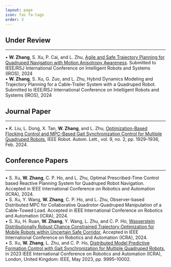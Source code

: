 ```yaml
---
layout: page
icon: fas fa-tags
order: 3
---
```


## Under Review
---
• **W. Zhang**, S. Xu, P. Cai, and L. Zhu, [Agile and Safe Trajectory Planning for Quadruped Navigation with Motion Anisotropy Awareness](https://arxiv.org/abs/2403.10101). Submitted to IEEE/RSJ International Conference on Intelligent Robots and Systems (IROS), 2024    
• **W. Zhang**, S. Xu, G. Zuo, and L. Zhu, Hybrid Dynamics Modeling and Trajectory Planning for a Cable-Trailer System with a Quadruped Robot. Submitted to IEEE/RSJ International Conference on Intelligent Robots and Systems (IROS), 2024  

## Journal Paper
---
• K. Liu, L. Dong, X. Tan, **W. Zhang**, and L. Zhu, [Optimization-Based Flocking Control and MPC-Based Gait Synchronization Control for Multiple Quadruped Robots](https://ieeexplore.ieee.org/document/10381783), IEEE Robot. Autom. Lett., vol. 9, no. 2, pp. 1929–1936, Feb. 2024.

## Conference Papers
---
• S. Xu, **W. Zhang**, C. P. Ho, and L. Zhu, Optimal Prescribed-Time Control based Reactive Planning System for Quadruped Robot Navigation. Accepted in IEEE International Conference on Robotics and Automation (ICRA), 2024.  
• S. Xu, Y. Wang, **W. Zhang**, C. P. Ho, and L. Zhu, Observer-based Distributed MPC for Collaborative Quadrotor-Quadruped Manipulation of a Cable-Towed Load. Accepted in IEEE International Conference on Robotics and Automation (ICRA), 2024.  
• S. Xu, H. Ruan, **W. Zhang**, Y. Wang, L. Zhu, and C. P. Ho, [Wasserstein Distributionally Robust Chance Constrained Trajectory Optimization for Mobile Robots within Uncertain Safe Corridor](https://arxiv.org/abs/2308.16381), Accepted in IEEE International Conference on Robotics and Automation (ICRA), 2024.  
• S. Xu, **W. Zhang**, L. Zhu, and C. P. Ho, [Distributed Model Predictive Formation Control with Gait Synchronization for Multiple Quadruped Robots](https://ieeexplore.ieee.org/abstract/document/10161260), in 2023 IEEE International Conference on Robotics and Automation (ICRA), London, United Kingdom: IEEE, May 2023, pp. 9995–10002.
